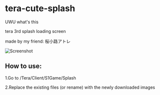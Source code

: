 # tera-cute-splash
UWU what's this

tera 3rd splash loading screen

made by my friend: 桜小路アトレ

![Screenshot](https://i.imgur.com/J6jnOaZ.png)

## How to use:

1.Go to /Tera/Client/S1Game/Splash

2.Replace the existing files (or rename) with the newly downloaded images
